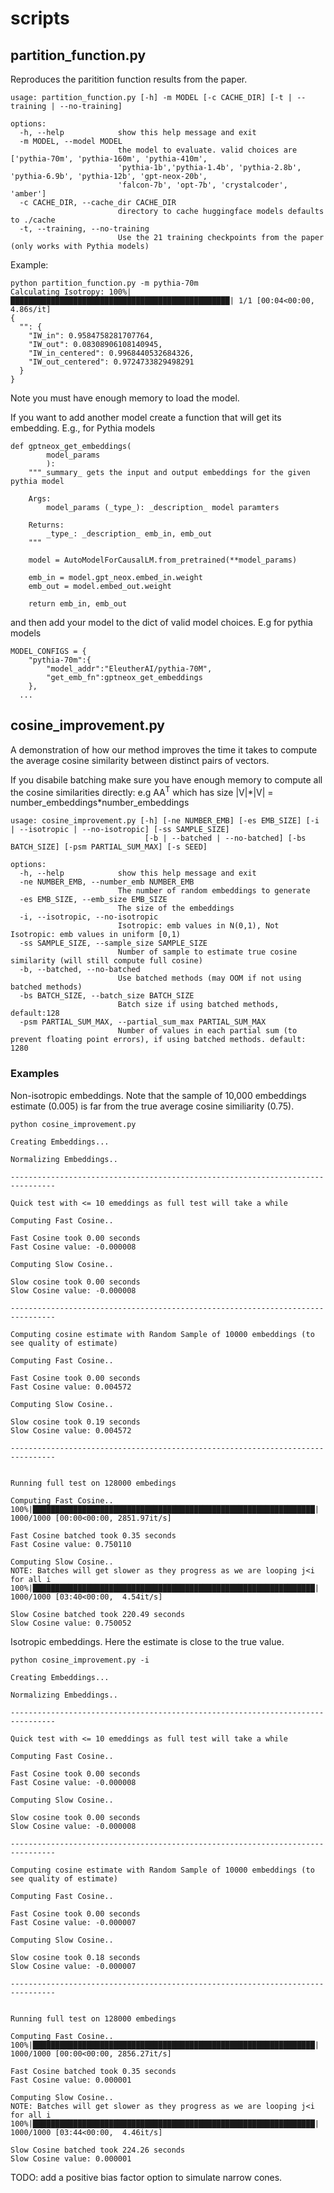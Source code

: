 # scripts

## partition_function.py

Reproduces the paritition function results from the paper. 

```
usage: partition_function.py [-h] -m MODEL [-c CACHE_DIR] [-t | --training | --no-training]

options:
  -h, --help            show this help message and exit
  -m MODEL, --model MODEL
                        the model to evaluate. valid choices are ['pythia-70m', 'pythia-160m', 'pythia-410m',
                        'pythia-1b','pythia-1.4b', 'pythia-2.8b', 'pythia-6.9b', 'pythia-12b', 'gpt-neox-20b',
                        'falcon-7b', 'opt-7b', 'crystalcoder', 'amber']
  -c CACHE_DIR, --cache_dir CACHE_DIR
                        directory to cache huggingface models defaults to ./cache
  -t, --training, --no-training
                        Use the 21 training checkpoints from the paper (only works with Pythia models)
```

Example:
```
python partition_function.py -m pythia-70m
Calculating Isotropy: 100%|█████████████████████████████████████████████████| 1/1 [00:04<00:00,  4.86s/it]
{
  "": {
    "IW_in": 0.9584758281707764,
    "IW_out": 0.08308906108140945,
    "IW_in_centered": 0.9968440532684326,
    "IW_out_centered": 0.9724733829498291
  }
}
```

Note you must have enough memory to load the model. 

If you want to add another model create a function that will get its embedding. E.g., for Pythia models

```
def gptneox_get_embeddings(
        model_params
        ):
    """_summary_ gets the input and output embeddings for the given pythia model

    Args:
        model_params (_type_): _description_ model paramters 

    Returns:
        _type_: _description_ emb_in, emb_out
    """

    model = AutoModelForCausalLM.from_pretrained(**model_params)

    emb_in = model.gpt_neox.embed_in.weight
    emb_out = model.embed_out.weight

    return emb_in, emb_out
```

and then add your model to the dict of valid model choices. E.g for pythia models

```
MODEL_CONFIGS = {
    "pythia-70m":{
        "model_addr":"EleutherAI/pythia-70M",
        "get_emb_fn":gptneox_get_embeddings
    },
  ...
```

## cosine_improvement.py

A demonstration of how our method improves the time it takes to compute the average cosine similarity between distinct pairs of vectors. 

If you disabile batching make sure you have enough memory to compute all the cosine similarities directly: e.g AA<sup>T</sup> which has size |V|\*|V| = number_embeddings\*number_embeddings

```
usage: cosine_improvement.py [-h] [-ne NUMBER_EMB] [-es EMB_SIZE] [-i | --isotropic | --no-isotropic] [-ss SAMPLE_SIZE]
                              [-b | --batched | --no-batched] [-bs BATCH_SIZE] [-psm PARTIAL_SUM_MAX] [-s SEED]

options:
  -h, --help            show this help message and exit
  -ne NUMBER_EMB, --number_emb NUMBER_EMB
                        The number of random embeddings to generate
  -es EMB_SIZE, --emb_size EMB_SIZE
                        The size of the embeddings
  -i, --isotropic, --no-isotropic
                        Isotropic: emb values in N(0,1), Not Isotropic: emb values in uniform [0,1)
  -ss SAMPLE_SIZE, --sample_size SAMPLE_SIZE
                        Number of sample to estimate true cosine similarity (will still compute full cosine)
  -b, --batched, --no-batched
                        Use batched methods (may OOM if not using batched methods)
  -bs BATCH_SIZE, --batch_size BATCH_SIZE
                        Batch size if using batched methods, default:128
  -psm PARTIAL_SUM_MAX, --partial_sum_max PARTIAL_SUM_MAX
                        Number of values in each partial sum (to prevent floating point errors), if using batched methods. default: 1280
```

### Examples

Non-isotropic embeddings. Note that the sample of 10,000 embeddings estimate (0.005) is far from the true average cosine similiarity (0.75).

```
python cosine_improvement.py

Creating Embeddings...

Normalizing Embeddings..

--------------------------------------------------------------------------------

Quick test with <= 10 emeddings as full test will take a while

Computing Fast Cosine..

Fast Cosine took 0.00 seconds
Fast Cosine value: -0.000008

Computing Slow Cosine..

Slow cosine took 0.00 seconds
Slow Cosine value: -0.000008

--------------------------------------------------------------------------------

Computing cosine estimate with Random Sample of 10000 embeddings (to see quality of estimate)

Computing Fast Cosine..

Fast Cosine took 0.00 seconds
Fast Cosine value: 0.004572

Computing Slow Cosine..

Slow cosine took 0.19 seconds
Slow Cosine value: 0.004572

--------------------------------------------------------------------------------


Running full test on 128000 embedings

Computing Fast Cosine..
100%|███████████████████████████████████████████████████████████████| 1000/1000 [00:00<00:00, 2851.97it/s]

Fast Cosine batched took 0.35 seconds
Fast Cosine value: 0.750110

Computing Slow Cosine..
NOTE: Batches will get slower as they progress as we are looping j<i for all i
100%|███████████████████████████████████████████████████████████████| 1000/1000 [03:40<00:00,  4.54it/s]

Slow Cosine batched took 220.49 seconds
Slow Cosine value: 0.750052
```

Isotropic embeddings. Here the estimate is close to the true value.

```
python cosine_improvement.py -i

Creating Embeddings...

Normalizing Embeddings..

--------------------------------------------------------------------------------

Quick test with <= 10 emeddings as full test will take a while

Computing Fast Cosine..

Fast Cosine took 0.00 seconds
Fast Cosine value: -0.000008

Computing Slow Cosine..

Slow cosine took 0.00 seconds
Slow Cosine value: -0.000008

--------------------------------------------------------------------------------

Computing cosine estimate with Random Sample of 10000 embeddings (to see quality of estimate)

Computing Fast Cosine..

Fast Cosine took 0.00 seconds
Fast Cosine value: -0.000007

Computing Slow Cosine..

Slow cosine took 0.18 seconds
Slow Cosine value: -0.000007

--------------------------------------------------------------------------------


Running full test on 128000 embedings

Computing Fast Cosine..
100%|███████████████████████████████████████████████████████████████| 1000/1000 [00:00<00:00, 2856.27it/s]

Fast Cosine batched took 0.35 seconds
Fast Cosine value: 0.000001

Computing Slow Cosine..
NOTE: Batches will get slower as they progress as we are looping j<i for all i
100%|███████████████████████████████████████████████████████████████| 1000/1000 [03:44<00:00,  4.46it/s]

Slow Cosine batched took 224.26 seconds
Slow Cosine value: 0.000001
```

TODO: add a positive bias factor option to simulate narrow cones.
